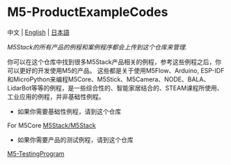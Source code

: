 # M5-ProductExampleCodes

中文 | [English](README.md) | [日本語](README_ja.md)

*M5Stack的所有产品的例程和案例程序都会上传到这个仓库来管理.*

你可以在这个仓库中找到很多M5Stack产品相关的例程，参考这些例程之后，你可以更好的开发使用M5的产品。
这些都是关于使用M5Flow、Arduino, ESP-IDF和MicroPython来编程M5Core、M5Stick、M5Camera、NODE、BALA、LidarBot等等的例程，是一些综合性的、智能家居结合的、STEAM课程所使用、工业应用的例程，并非基础性例程。

* 如果你需要基础性例程，请到这个仓库

For M5Core
[M5Stack/M5Stack](https://github.com/m5stack/M5Stack/tree/master/examples)

* 如果你需要产品的测试例程，请到这个仓库

[M5-TestingProgram](https://github.com/m5stack/M5-TestingProgram)
